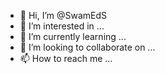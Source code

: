 - 👋 Hi, I’m @SwamEdS
- 👀 I’m interested in ...
- 🌱 I’m currently learning ...
- 💞️ I’m looking to collaborate on ...
- 📫 How to reach me ...

<!---
SwamEdS/SwamEdS is a ✨ special ✨ repository because its `README.md` (this file) appears on your GitHub profile.
You can click the Preview link to take a look at your changes.
--->
